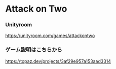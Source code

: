 # Attack on Two

### Unityroom
https://unityroom.com/games/attackontwo

### ゲーム説明はこちらから
https://topaz.dev/projects/3af29e957a153aad3314
